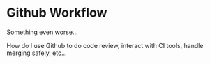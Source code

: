 # Github Workflow
Something even worse...

How do I use Github to do code review, interact with CI tools, handle merging
safely, etc...
